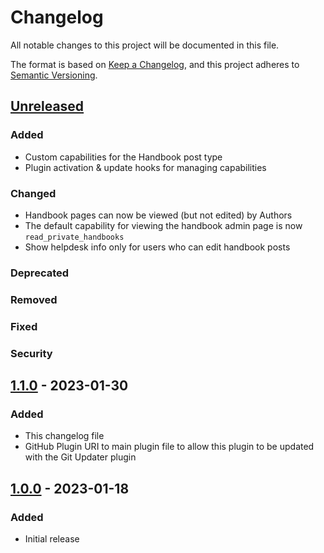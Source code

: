 # Changelog

All notable changes to this project will be documented in this file.

The format is based on [Keep a Changelog](https://keepachangelog.com/en/1.0.0/),
and this project adheres to [Semantic Versioning](https://semver.org/spec/v2.0.0.html).

## [Unreleased]

### Added
- Custom capabilities for the Handbook post type
- Plugin activation & update hooks for managing capabilities

### Changed
- Handbook pages can now be viewed (but not edited) by Authors
- The default capability for viewing the handbook admin page is now `read_private_handbooks`
- Show helpdesk info only for users who can edit handbook posts

### Deprecated

### Removed

### Fixed

### Security

## [1.1.0] - 2023-01-30

### Added
- This changelog file
- GitHub Plugin URI to main plugin file to allow this plugin to be updated with the Git Updater plugin

## [1.0.0] - 2023-01-18

### Added

- Initial release

[unreleased]: https://github.com/devcollaborative/editor-handbook/compare/v1.1.0...HEAD
[1.1.0]: https://github.com/devcollaborative/editor-handbook/compare/v1.0.0...v1.1.0
[1.0.0]: https://github.com/devcollaborative/editor-handbook/releases/tag/v1.0.0
